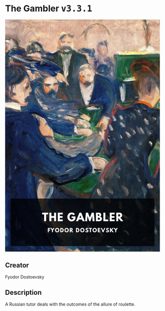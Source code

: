 
# The Gambler <kbd>v3.3.1</kbd>

<center>
  <img src="./cover-1024.jpg"/>
</center>

## Creator
Fyodor Dostoevsky

## Description
A Russian tutor deals with the outcomes of the allure of roulette.
